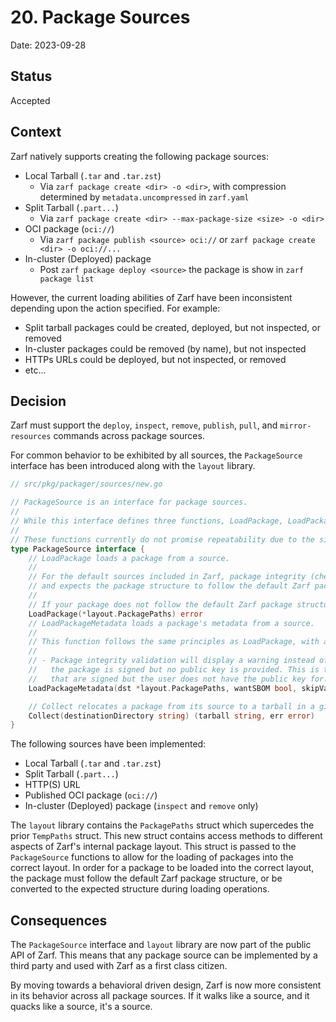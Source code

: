# 20. Package Sources

Date: 2023-09-28

## Status

Accepted

## Context

Zarf natively supports creating the following package sources:

- Local Tarball (`.tar` and `.tar.zst`)
  - Via `zarf package create <dir> -o <dir>`, with compression determined by `metadata.uncompressed` in `zarf.yaml`
- Split Tarball (`.part...`)
  - Via `zarf package create <dir> --max-package-size <size> -o <dir>`
- OCI package (`oci://`)
  - Via `zarf package publish <source> oci://` or `zarf package create <dir> -o oci://...`
- In-cluster (Deployed) package
  - Post `zarf package deploy <source>` the package is show in `zarf package list`

However, the current loading abilities of Zarf have been inconsistent depending upon the action specified. For example:

- Split tarball packages could be created, deployed, but not inspected, or removed
- In-cluster packages could be removed (by name), but not inspected
- HTTPs URLs could be deployed, but not inspected, or removed
- etc...

## Decision

Zarf must support the `deploy`, `inspect`, `remove`, `publish`, `pull`, and `mirror-resources` commands across package sources.

For common behavior to be exhibited by all sources, the `PackageSource` interface has been introduced along with the `layout` library.

```go
// src/pkg/packager/sources/new.go

// PackageSource is an interface for package sources.
//
// While this interface defines three functions, LoadPackage, LoadPackageMetadata, and Collect; only one of them should be used within a packager function.
//
// These functions currently do not promise repeatability due to the side effect nature of loading a package.
type PackageSource interface {
    // LoadPackage loads a package from a source.
    //
    // For the default sources included in Zarf, package integrity (checksums, signatures, etc.) is validated during this function
    // and expects the package structure to follow the default Zarf package structure.
    //
    // If your package does not follow the default Zarf package structure, you will need to implement your own source.
    LoadPackage(*layout.PackagePaths) error
    // LoadPackageMetadata loads a package's metadata from a source.
    //
    // This function follows the same principles as LoadPackage, with a few exceptions:
    //
    // - Package integrity validation will display a warning instead of returning an error if
    //   the package is signed but no public key is provided. This is to allow for the inspection and removal of packages
    //   that are signed but the user does not have the public key for.
    LoadPackageMetadata(dst *layout.PackagePaths, wantSBOM bool, skipValidation bool) error

    // Collect relocates a package from its source to a tarball in a given destination directory.
    Collect(destinationDirectory string) (tarball string, err error)
}
```

The following sources have been implemented:

- Local Tarball (`.tar` and `.tar.zst`)
- Split Tarball (`.part...`)
- HTTP(S) URL
- Published OCI package (`oci://`)
- In-cluster (Deployed) package (`inspect` and `remove` only)

The `layout` library contains the `PackagePaths` struct which supercedes the prior `TempPaths` struct. This new struct contains access methods to different aspects of Zarf's internal package layout. This struct is passed to the `PackageSource` functions to allow for the loading of packages into the correct layout. In order for a package to be loaded into the correct layout, the package must follow the default Zarf package structure, or be converted to the expected structure during loading operations.

## Consequences

The `PackageSource` interface and `layout` library are now part of the public API of Zarf. This means that any package source can be implemented by a third party and used with Zarf as a first class citizen.

By moving towards a behavioral driven design, Zarf is now more consistent in its behavior across all package sources. If it walks like a source, and it quacks like a source, it's a source.
